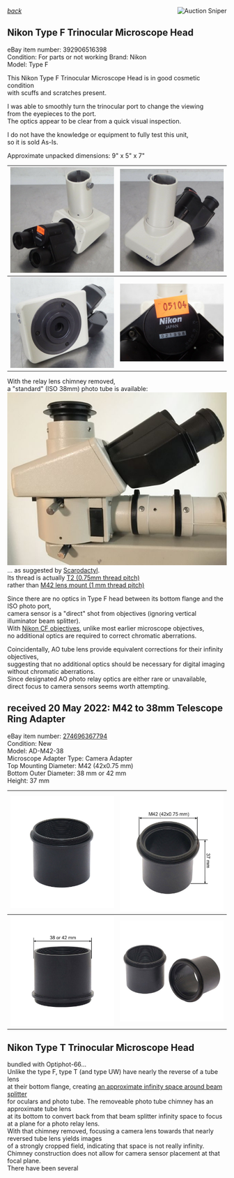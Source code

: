 *[back](../)*
<a href="https://www.gixen.com/index.php" name="9e092736783d0da1dfd8413d57d10faf
" target="_blank" >
<img align=right src="https://www.gixen.com/images/gixenlink.gif" border="0" alt="Auction Sniper" title="Auction Sniper">
</a> 

## Nikon Type F Trinocular Microscope Head  
eBay item number: 392906516398  
Condition: For parts or not working
Brand: Nikon  
Model:	Type F  

This Nikon Type F Trinocular Microscope Head is in good cosmetic condition    
with scuffs and scratches present.  

I was able to smoothly turn the trinocular port to change the viewing    
from the eyepieces to the port.  
The optics appear to be clear from a quick visual inspection.  

I do not have the knowledge or equipment to fully test this unit,  
so it is sold As-Is.  

Approximate unpacked dimensions: 9" x 5" x 7"  

| ![](F1.jpg) | ![](F2.jpg)  |
| ----------- | ------------ |
| ![](F3.jpg) | ![](F4.jpg)  |
  
With the relay lens chimney removed,  
a "standard" (ISO 38mm) photo tube is available:  
![F trinocular with 38mm photo tube](trinoc38mm.jpg)  
... as suggested by [Scarodactyl](https://www.photomacrography.net/forum/viewtopic.php?p=282897#p282897).  
Its thread is actually [T2 (0.75mm thread pitch)](https://en.wikipedia.org/wiki/T-mount)   
rather than [M42 lens mount (1 mm thread pitch)](https://en.wikipedia.org/wiki/M42_lens_mount)  

Since there are no optics in Type F head between its bottom flange and the ISO photo port,  
camera sensor is a "direct" shot from objectives (ignoring vertical illuminator beam splitter).  
With [Nikon CF objectives](https://krebsmicro.com/Nikon_CF.pdf), unlike most earlier microscope objectives,  
no additional optics are required to correct chromatic aberrations.  

Coincidentally, AO tube lens provide equivalent corrections for their infinity objectives,  
suggesting that no additional optics should be necessary for digital imaging without chromatic aberrations.  
Since designated AO photo relay optics are either rare or unavailable,  
direct focus to camera sensors seems worth attempting.  

## received 20 May 2022: M42 to 38mm Telescope Ring Adapter  
eBay item number: [274696367794](https://www.ebay.com/itm/274696367794)  
Condition:  New  
Model:	AD-M42-38  
Microscope Adapter Type:	Camera Adapter  
Top Mounting Diameter:	M42 (42x0.75 mm)	  
Bottom Outer Diameter:	38 mm or 42 mm  
Height:	37 mm  

| ![](T1.jpg) | ![](T2.jpg)  |
| ----------- | ------------ |
| ![](T3.jpg) | ![](T4.jpg)  |  

## Nikon Type T Trinocular Microscope Head  
bundled with Optiphot-66...  
Unlike the type F, type T (and type UW) have nearly the reverse of a tube lens  
at their bottom flange, creating [an approximate infinity space around beam splitter](../OptiphotInfinity)  
for oculars and photo tube.  The removeable photo tube chimney has an approximate tube lens  
at its bottom to convert back from that beam splitter infinity space to focus at a plane for a photo relay lens.  
With that chimney removed, focusing a camera lens towards that nearly reversed tube lens yields images  
of a strongly cropped field, indicating that space is not really infinity.  
Chimney construction does not allow for camera sensor placement at that focal plane.  
There have been several 
